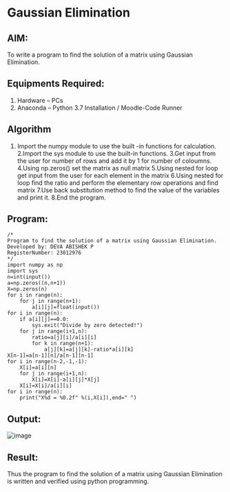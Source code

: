 # Gaussian Elimination

## AIM:
To write a program to find the solution of a matrix using Gaussian Elimination.

## Equipments Required:
1. Hardware – PCs
2. Anaconda – Python 3.7 Installation / Moodle-Code Runner

## Algorithm
1. Import the numpy module to use the built -in functions for calculation.
2.Import the sys module to use the built-in functions.
3.Get input from the user for number of rows and add it by 1 for number of coloumns.
4.Using np.zeros() set the matrix as null matrix
5.Using nested for loop get input from the user for each element in the matrix
6.Using nested for loop find the ratio and perform the elementary row operations and find matrix
7.Use back substitution method to find the value of the variables and print it.
8.End the program.
## Program:
```
/*
Program to find the solution of a matrix using Gaussian Elimination.
Developed by: DEVA ABISHEK P
RegisterNumber: 23012976
*/
import numpy as np
import sys
n=int(input())
a=np.zeros((n,n+1))
X=np.zeros(n)
for i in range(n):
    for j in range(n+1):
        a[i][j]=float(input())
for i in range(n):
    if a[i][j]==0.0:
        sys.exit("Divide by zero detected!")
    for j in range(i+1,n):
        ratio=a[j][i]/a[i][i]
        for k in range(n+1):
            a[j][k]=a[j][k]-ratio*a[i][k]
X[n-1]=a[n-1][n]/a[n-1][n-1]
for i in range(n-2,-1,-1):
    X[i]=a[i][n]
    for j in range(i+1,n):
        X[i]=X[i]-a[i][j]*X[j]
    X[i]=X[i]/a[i][i]
for i in range(n):
    print("X%d = %0.2f" %(i,X[i]),end=" ")

```

## Output:
![image](https://github.com/DEVAABISHEK/Gaussian/assets/150319305/d81ad03e-81ad-4ace-b3a3-9fd57ddd1850)

## Result:
Thus the program to find the solution of a matrix using Gaussian Elimination is written and verified using python programming.


